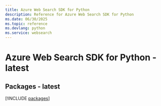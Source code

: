 ```yaml
---
title: Azure Web Search SDK for Python
description: Reference for Azure Web Search SDK for Python
ms.date: 06/30/2025
ms.topic: reference
ms.devlang: python
ms.service: websearch
---
```

# Azure Web Search SDK for Python - latest
## Packages - latest
[!INCLUDE [packages](web-search-index.md)]